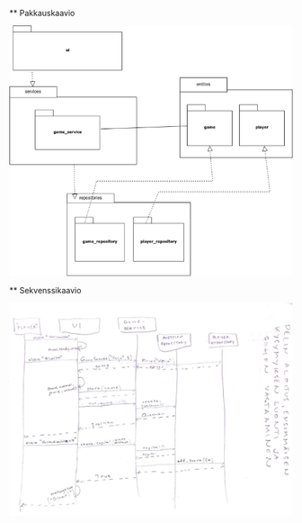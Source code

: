** Pakkauskaavio

![Pakkauskaavio](pakkauskaavio.png)

** Sekvenssikaavio

![Sekvenssikaavio](sekvenssikaavio.png)
